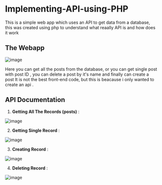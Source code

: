 # Implementing-API-using-PHP
This is a simple web app which uses an API to get data from a database, this was created using php to understand what reaally API is and how does it work


## The Webapp

![image](https://user-images.githubusercontent.com/58134995/146507913-6df3d7ca-93c0-4a56-b9e7-cbf88654e2c1.png)

Here you can get all the posts from the database, or you can get single post with post ID , you can delete a post by it's name and finally can create a post 
It is not the best front-end code, but this is beacause i only wanted to create an api .


## API Documentation

1) **Getting All The Records (posts)** :

![image](https://user-images.githubusercontent.com/58134995/146508394-0dbd0ef5-fb77-42af-ada5-1ff2bc283564.png)


2) **Getting Single Record** :

![image](https://user-images.githubusercontent.com/58134995/146508542-1edf4467-8726-4c10-893e-1f282f896624.png)

3) **Creating Record** :

![image](https://user-images.githubusercontent.com/58134995/146508752-c6de0adf-63bd-4dcc-8329-e5b60da5e126.png)

4) **Deleting Record** :

![image](https://user-images.githubusercontent.com/58134995/146509013-4beb5fba-5a61-4b7b-bbb7-47743b969f67.png)



